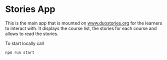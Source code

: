# Stories App

This is the main app that is mounted on www.duostories.org for the learners to interact with.
It displays the course list, the stories for each course and allows to read the stories.

To start locally call
    
    npm run start